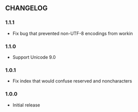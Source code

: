 ## CHANGELOG

### 1.1.1

* Fix bug that prevented non-UTF-8 encodings from workin

### 1.1.0

* Support Unicode 9.0

### 1.0.1

* Fix index that would confuse reserved and noncharacters

### 1.0.0

* Initial release

